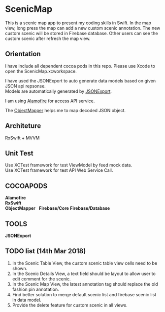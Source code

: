 # ScenicMap
This is a scenic map app to present my coding skills in Swift. In the map view, long press the map can add a new custom scenic annotation. The new custom scenic will be stored in Firebase database. Other users can see the custom scenic after refresh the map view.

## Orientation
I have include all dependent cocoa pods in this repo. Please use Xcode to open the ScenicMap.xcworkspace.   

I have used the JSONExport to auto generate data models based on given JSON api repsonse.   
Models are automatically generated by [JSONExport](https://github.com/Ahmed-Ali/JSONExport).  

I am using [Alamofire](https://cocoapods.org/pods/Alamofire) for access API service.  

The [ObjectMapper](https://cocoapods.org/pods/ObjectMapper) helps me to map decoded JSON object.  

## Architeture
RxSwift + MVVM

## Unit Test
Use XCTest framework for test ViewModel by feed mock data.  
Use XCTest framework for test API Web Service Call.  

## COCOAPODS 
**Alamofire**  
**RxSwift**  
**ObjectMapper**  
**Firebase/Core**
**Firebase/Database**

## TOOLS
**JSONExport**


## TODO list (14th Mar 2018)  
1. In the Scenic Table View, the custom scenic table view cells need to be shown.   
2. In the Scenic Details View, a text field should be layout to allow user to edit comment for the scenic.  
3. In the Scenic Map View, the latest annotation tag should replace the old fashion pin annotation.
4. Find better solution to merge default scenic list and firebase scenic list in data model.
5. Provide the delete feature for custom scenic in all views. 
